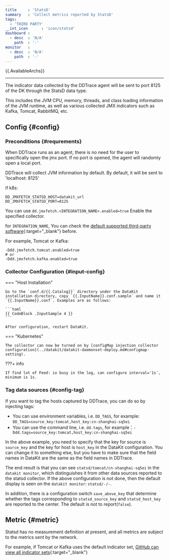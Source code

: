 ```yaml
---
title     : 'StatsD'
summary   : 'Collect metrics reported by StatsD'
tags:
  - 'THIRD PARTY'
__int_icon      : 'icon/statsd'
dashboard :
  - desc  : 'N/A'
    path  : '-'
monitor   :
  - desc  : 'N/A'
    path  : '-'
---
```


{{.AvailableArchs}}

---

The indicator data collected by the DDTrace agent will be sent to port 8125 of the DK through the StatsD data type.

This includes the JVM CPU, memory, threads, and class loading information of the JVM runtime, as well as various collected JMX indicators such as Kafka, Tomcat, RabbitMQ, etc.

## Config {#config}

### Preconditions {#requrements}

When DDTrace runs as an agent, there is no need for the user to specifically open the jmx port. If no port is opened, the agent will randomly open a local port.

DDTrace will collect JVM information by default. By default, it will be sent to 'localhost: 8125'

if k8s:

```shell
DD_JMXFETCH_STATSD_HOST=datakit_url
DD_JMXFETCH_STATSD_PORT=8125
```

You can use ` dd.jmxfetch.<INTEGRATION_NAME>.enabled=true ` Enable the specified collector.

for `INTEGRATION_NAME`, You can check the [default supported third-party software](https://docs.datadoghq.com/integrations/){:target="_blank"} before.

For example, Tomcat or Kafka:

```shell
-Ddd.jmxfetch.tomcat.enabled=true
# or
-Ddd.jmxfetch.kafka.enabled=true 
```

<!-- markdownlint-disable MD046 -->
### Collector Configuration {#input-config}

=== "Host Installation"

    Go to the `conf.d/{{.Catalog}}` directory under the DataKit installation directory, copy `{{.InputName}}.conf.sample` and name it `{{.InputName}}.conf`. Examples are as follows:
    
    ```toml
    {{ CodeBlock .InputSample 4 }}
    ```
    
    After configuration, restart DataKit.

=== "Kubernetes"

    The collector can now be turned on by [configMap injection collector configuration](../datakit/datakit-daemonset-deploy.md#configmap-setting).
<!-- markdownlint-enable -->

<!-- markdownlint-disable MD046 -->
???+ info

    If find lot of Feed: io busy in the log, can configure interval='1s', minimum is 1s.
<!-- markdownlint-enable -->

### Tag data sources {#config-tag}

If you want to tag the hosts captured by DDTrace, you can do so by injecting tags:

- You can use environment variables, i.e. `DD_TAGS`, for example: `DD_TAGS=source_key:tomcat,host_key:cn-shanghai-sq5ei`
- You can use the command line, i.e. `dd.tags`, for example：`-Ddd.tags=source_key:tomcat,host_key:cn-shanghai-sq5ei`

In the above example, you need to specify that the key for source is `source_key` and the key for host is `host_key` in the DataKit configuration. You can change it to something else, but you have to make sure that the field names in DataKit are the same as the field names in DDTrace.

The end result is that you can see `statsd/tomcat/cn-shanghai-sq5ei` in the `datakit monitor`, which distinguishes it from other data sources reported to the statsd collector. If the above configuration is not done, then the default display is seen on the `datakit monitor`: `statsd/-/-`.

In addition, there is a configuration switch `save_above_key` that determine whether the tags corresponding to `statsd_source_key` and `statsd_host_key` are reported to the center. The default is not to report(`false`).

## Metric {#metric}

Statsd has no measurement definition at present, and all metrics are subject to the metrics sent by the network.

For example, if Tomcat or Kafka uses the default indicator set, [GitHub can view all indicator sets](https://docs.datadoghq.com/integrations/){:target="_blank"}
